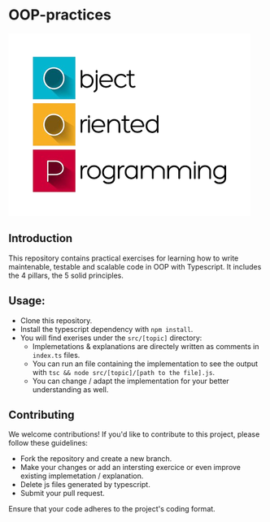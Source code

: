 # OOP-practices

<img src='./assets/images/oop.png'>

## Introduction

This repository contains practical exercises for learning how to write maintenable, testable and scalable code in OOP with Typescript. It includes the 4 pillars, the 5 solid principles.

## Usage:

- Clone this repository.
- Install the typescript dependency with `npm install`.
- You will find exerises under the `src/[topic]` directory: 
    - Implemetations & explanations are directely written as comments in `index.ts` files.
    - You can run an file containing the implementation to see the output with `tsc && node src/[topic]/[path to the file].js`.
    - You can change / adapt the implementation for your better understanding as well.


## Contributing

We welcome contributions! If you'd like to contribute to this project, please follow these guidelines:

- Fork the repository and create a new branch.
- Make your changes or add an intersting exercice or even improve existing implemetation / explanation.
- Delete js files generated by typescript.
- Submit your pull request.

Ensure that your code adheres to the project's coding format.
